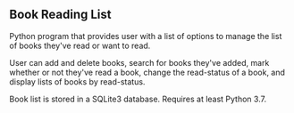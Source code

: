 ## Book Reading List

Python program that provides user with a list of options to manage the list of books they've read or want to read.

User can add and delete books, search for books they've added, mark whether or not they've read a book, change the read-status of a book, and display lists of books by read-status.

Book list is stored in a SQLite3 database.
Requires at least Python 3.7.